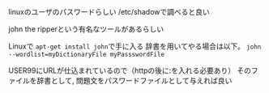 linuxのユーザのパスワードらしい
/etc/shadowで調べると良い

john the ripperという有名なツールがあるらしい

Linuxで
`apt-get install john`で手に入る
辞書を用いてやる場合は以下。
`john --wordlist=myDictionaryFile myPassswordFile`

USER99にURLが仕込まれているので（httpの後に:を入れる必要あり）
そのファイルを辞書として,
問題文をパスワードファイルとして与えれば良い

